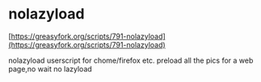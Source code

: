 # nolazyload
[https://greasyfork.org/scripts/791-nolazyload](https://greasyfork.org/scripts/791-nolazyload)

nolazyload userscript for chome/firefox etc. preload all the pics for a web page,no wait no lazyload
